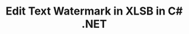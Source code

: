 ---
############################# Static ############################
layout: "autogen"
draft: false
path: "watermark/net/edit/text/xlsb/"
otherformats: PDF WORD EXCEL IMAGE VISIO DOC DOT DOCX DOCM DOTX DOTM RTF TXT XLSX XLSM XLTM XLT XLTX XLS XLAM SXC PPTX PPTM PPSX PPSM POTM POT POTX PPT PPS ODT BMP GIF JPEG JP2 PNG TIFF WEBP VSD VDX VSDX VSTX VSX VSSX VSDM VSSM VSTM VTX VDW VSS VST

############################# Head ############################
head_title: "Edit Text Watermark in XLSB in C#, ASP.NET, VB.NET"
head_description: ".NET library to edit a found text watermark in a XLSB file in C#, ASP.NET, VB.NET & .NET Core applications using GroupDocs.Watermark APIs for .NET."

############################# Header ############################
title: "Edit Text Watermark in XLSB in C# .NET"
description: "Find & modify a found text watermark in a XLSB document with formatting within C#, ASP.NET, VB.NET & .NET Core applications. Manage the watermark size, font type, rotation angle and position of the watermark on the document pages, as you may need."

############################# SubMenu ############################
submenu:
    enable: true

############################# About ############################
about:
    enable: true
    title: "GroupDocs.Watermark for .NET API"
    content: |
        GroupDocs.Watermark for .NET is a complete watermarks management solution for .NET applications. Developers can quickly perform watermarks manipulation operations like; add, edit, search and delete different types of watermarks from within documents of all popular file formats. It supports working with text and image watermarks in a variety of documents including PDF, Microsoft Word, Excel, PowerPoint, Visio, Email and image formats.
        
        GroupDocs.Watermark APIs are well supported on all major operating systems and platforms including .NET Framework, .NET Standard, .NET Core, Mono and Xamarin.

############################# Steps ############################
steps:
    enable: true
    title_left: "Edit Text Watermark in XLSB File in .NET"
    content_left: |
        [GroupDocs.Watermark](https://products.groupdocs.com/watermark/net/) makes it easy for .NET developers to edit text watermarks in their applications by implementing a few easy steps.

        *   Instantiate **Watermarker** with input XLSB document.
        *   Initialize **TextSearchCriteria** to to find the text watermarks.
        *   Edit text of the found watermarks
        *   Edit and set watermark properties (font style, color etc).
        *   Save the newly watermarked document.
        
    title_right: "System Requirements"
    content_right: |
        Before executing the code example below, please make sure that you have the following prerequisites installled on your system.

        *   Operating Systems: Microsoft Windows, Linux, MacOS
        *   Development Environments: Visual Studio, Xamarin, MonoDevelop
        *   Frameworks: .NET Framework, .NET Standard, .NET Core, Mono
        *   Download the latest version of GroupDocs.Watermark for .NET from [Nuget](https://www.nuget.org/packages/GroupDocs.Watermark)
        
    code: |
        ```cs
        // Find & replace text watermark with formatting in a XLSB in C#, ASP.NET, VB.NET & .NET Core applications
        // Instantiate Watermarker with input XLSB document
        using (Watermarker watermarker = new Watermarker(input.xlsb))
          {
            // Initialize the TextSearchCriteria to to find the text watermarks
            TextSearchCriteria searchCriteria = new TextSearchCriteria("test", false);
            PossibleWatermarkCollection watermarks = watermarker.Search(searchCriteria);
            foreach (PossibleWatermark watermark in watermarks)
                {
                    try
                        {
                            // Edit text and set watermark properties
                            watermark.FormattedTextFragments.Clear();
                            watermark.FormattedTextFragments.Add("passed", new Font("Calibri", 19, FontStyle.Bold), Color.Red, Color.Aqua);
                        }
                    catch (Exception e)
                    {
                        // Found entity may not support text editing
                        // Passed arguments can have inappropriate value
                        // Process such cases here
                    }
                }
            
            // Save the watermarked document
            watermarker.Save(output.xlsb);
          }
        ```        

demos:
    enable: true
        

about_formats:
    enable: true


more_formats:
    enable: true


back_to_top:
    enable: true
---
